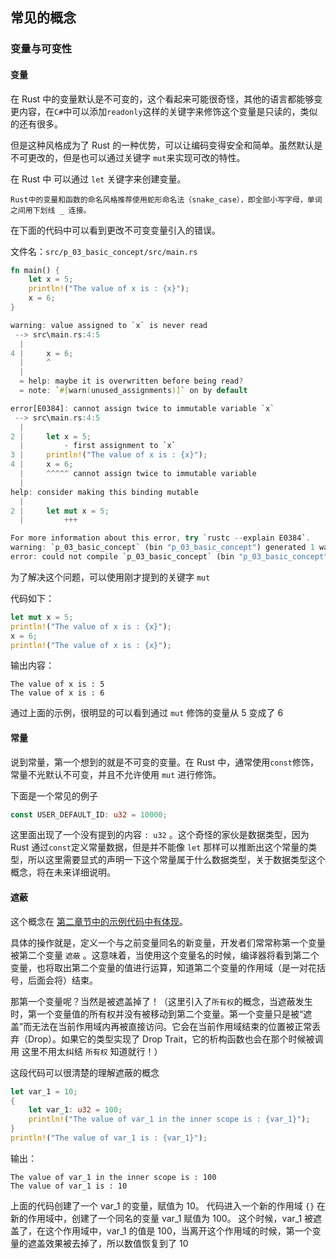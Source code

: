 <link rel="stylesheet" href="../style/main.css">

## 常见的概念

### 变量与可变性

#### 变量

在 Rust 中的变量默认是不可变的，这个看起来可能很奇怪，其他的语言都能够变更内容，在`C#`中可以添加`readonly`这样的关键字来修饰这个变量是只读的，类似的还有很多。

但是这种风格成为了 Rust 的一种优势，可以让编码变得安全和简单。虽然默认是不可更改的，但是也可以通过关键字 `mut`来实现可改的特性。

在 Rust 中 可以通过 `let` 关键字来创建变量。

```
Rust中的变量和函数的命名风格推荐使用蛇形命名法（snake_case），即全部小写字母，单词之间用下划线 _ 连接。
```

在下面的代码中可以看到更改不可变变量引入的错误。

文件名：`src/p_03_basic_concept/src/main.rs`

```rust
fn main() {
    let x = 5;
    println!("The value of x is : {x}");
    x = 6;
}
```

```rust
warning: value assigned to `x` is never read
 --> src\main.rs:4:5
  |
4 |     x = 6;
  |     ^
  |
  = help: maybe it is overwritten before being read?
  = note: `#[warn(unused_assignments)]` on by default

error[E0384]: cannot assign twice to immutable variable `x`
 --> src\main.rs:4:5
  |
2 |     let x = 5;
  |         - first assignment to `x`
3 |     println!("The value of x is : {x}");
4 |     x = 6;
  |     ^^^^^ cannot assign twice to immutable variable
  |
help: consider making this binding mutable
  |
2 |     let mut x = 5;
  |         +++

For more information about this error, try `rustc --explain E0384`.
warning: `p_03_basic_concept` (bin "p_03_basic_concept") generated 1 warning
error: could not compile `p_03_basic_concept` (bin "p_03_basic_concept") due to 1 previous error; 1 warning emitted
```

为了解决这个问题，可以使用刚才提到的关键字 `mut`

代码如下：

```rust
let mut x = 5;
println!("The value of x is : {x}");
x = 6;
println!("The value of x is : {x}");
```

输出内容：

```
The value of x is : 5
The value of x is : 6
```

通过上面的示例，很明显的可以看到通过 `mut` 修饰的变量从 5 变成了 6

#### 常量

说到常量，第一个想到的就是不可变的变量。在 Rust 中，通常使用`const`修饰，常量不光默认不可变，并且不允许使用 `mut` 进行修饰。

下面是一个常见的例子

```rust
const USER_DEFAULT_ID: u32 = 10000;
```

这里面出现了一个没有提到的内容 `: u32` 。这个奇怪的家伙是数据类型，因为 Rust 通过`const`定义常量数据，但是并不能像 `let` 那样可以推断出这个常量的类型，所以这里需要显式的声明一下这个常量属于什么数据类型，关于数据类型这个概念，将在未来详细说明。

#### 遮蔽

这个概念在 [第二章节中的示例代码中有体现](../../src/p_02_guess_number/src/main.rs)。

具体的操作就是，定义一个与之前变量同名的新变量，开发者们常常称第一个变量被第二个变量 `遮蔽` 。这意味着，当使用这个变量名的时候，编译器将看到第二个变量，也将取出第二个变量的值进行运算，知道第二个变量的作用域（是一对花括号，后面会将）结束。

那第一个变量呢？当然是被遮盖掉了！（这里引入了`所有权`的概念，当遮蔽发生时，第一个变量值的所有权并没有被移动到第二个变量。第一个变量只是被“遮盖”而无法在当前作用域内再被直接访问。它会在当前作用域结束的位置被正常丢弃（Drop）。如果它的类型实现了 Drop Trait，它的析构函数也会在那个时候被调用 这里不用太纠结 `所有权` 知道就行！）

这段代码可以很清楚的理解遮蔽的概念

```rust
let var_1 = 10;
{
    let var_1: u32 = 100;
    println!("The value of var_1 in the inner scope is : {var_1}");
}
println!("The value of var_1 is : {var_1}");
```

输出：

```
The value of var_1 in the inner scope is : 100
The value of var_1 is : 10
```

上面的代码创建了一个 var_1 的变量，赋值为 10。 代码进入一个新的作用域 `{}` 在新的作用域中，创建了一个同名的变量 var_1 赋值为 100。
这个时候，var_1 被遮盖了，在这个作用域中，var_1 的值是 100，当离开这个作用域的时候，第一个变量的遮盖效果被去掉了，所以数值恢复到了 10

